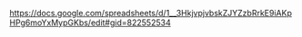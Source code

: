 https://docs.google.com/spreadsheets/d/1__3HkjvpjvbskZJYZzbRrkE9iAKpHPg6moYxMypGKbs/edit#gid=822552534